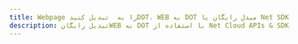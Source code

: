 ---title: Webpage را به  تبدیل کنیدDOT، WEB به DOT مبدل رایگان یا Net SDKdescription: تبدیل رایگانWEB به DOT با استفاده از Net Cloud APIs & SDK همچنین اسناد PDF را در Cloud ایجاد، ویرایش و رندر کنید.---